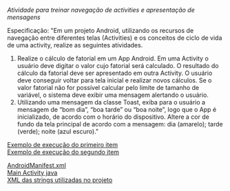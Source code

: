 *Atividade para treinar navegação de activities e apresentação de mensagens*

Especificação:
"Em um projeto Android, utilizando os recursos de navegação entre diferentes telas (Activities) e os 
conceitos de ciclo de vida de uma activity, realize as seguintes atividades.</br>
1. Realize o cálculo de fatorial em um App Android. Em uma Activity o usuário deve digitar 
o valor cujo fatorial será calculado. O resultado do cálculo da fatorial deve ser apresentado 
em outra Activity. O usuário deve conseguir voltar para tela inicial e realizar novos 
cálculos. Se o valor fatorial não for possível calcular pelo limite de tamanho de variável, o 
sistema deve exibir uma mensagem alertando o usuário.</br>
2. Utilizando uma mensagem da classe Toast, exiba para o usuário a mensagem de “bom dia”, 
“boa tarde” ou “boa noite”, logo que o App é inicializado, de acordo com o horário do 
dispositivo. Altere a cor de fundo da tela principal de acordo com a mensagem: dia 
(amarelo); tarde (verde); noite (azul escuro)."</br>

[Exemplo de execução do primeiro item]()</br>
[Exemplo de execução do segundo item]()</br>

[AndroidManifest.xml](https://github.com/MatheusHeck2001/activitiesAndroid/blob/main/AndroidManifest.xml)</br>
[Main Activity java](https://github.com/MatheusHeck2001/activitiesAndroid/blob/main/java/com/example/atividade3/MainActivity.java)</br>
[XML das strings utilizadas no projeto](https://github.com/MatheusHeck2001/activitiesAndroid/blob/main/res/values/strings.xml)</br>

